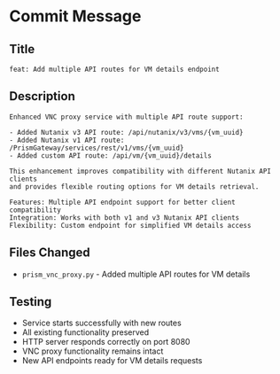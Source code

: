 # Commit Message

## Title
```
feat: Add multiple API routes for VM details endpoint
```

## Description
```
Enhanced VNC proxy service with multiple API route support:

- Added Nutanix v3 API route: /api/nutanix/v3/vms/{vm_uuid}
- Added Nutanix v1 API route: /PrismGateway/services/rest/v1/vms/{vm_uuid}  
- Added custom API route: /api/vm/{vm_uuid}/details

This enhancement improves compatibility with different Nutanix API clients
and provides flexible routing options for VM details retrieval.

Features: Multiple API endpoint support for better client compatibility
Integration: Works with both v1 and v3 Nutanix API clients
Flexibility: Custom endpoint for simplified VM details access
```

## Files Changed
- `prism_vnc_proxy.py` - Added multiple API routes for VM details

## Testing
- Service starts successfully with new routes
- All existing functionality preserved  
- HTTP server responds correctly on port 8080
- VNC proxy functionality remains intact
- New API endpoints ready for VM details requests